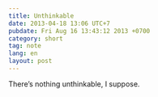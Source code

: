 ```yaml
---
title: Unthinkable
date: 2013-04-18 13:06 UTC+7
pubdate: Fri Aug 16 13:43:12 2013 +0700
category: short
tag: note
lang: en
layout: post
---
```


There’s nothing unthinkable, I suppose.
